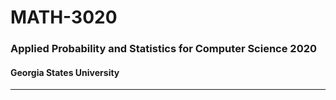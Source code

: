 # MATH-3020
### **Applied Probability and Statistics for Computer Science 2020**
#### Georgia States University 
___
